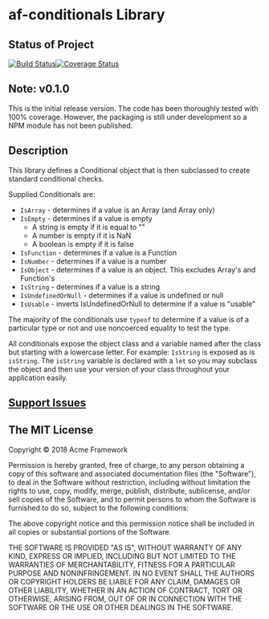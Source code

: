# af-conditionals Library

## Status of Project

[![Build Status](https://travis-ci.org/acmeframework/af-conditionals.svg?branch=master)](https://travis-ci.org/acmeframework/af-conditionals)[![Coverage Status](https://coveralls.io/repos/github/acmeframework/af-conditionals/badge.svg?branch=master)](https://coveralls.io/github/acmeframework/af-conditionals?branch=master)

## Note: v0.1.0

This is the initial release version. The code has been thoroughly tested with 100% coverage. However, the packaging is still under development so a NPM module has not been published.

## Description

This library defines a Conditional object that is then subclassed to create standard conditional checks.

Supplied Conditionals are:

- `IsArray` - determines if a value is an Array (and Array only)
- `IsEmpty` - determines if a value is empty
  - A string is empty if it is equal to ""
  - A number is empty if it is NaN
  - A boolean is empty if it is false
- `IsFunction` - determines if a value is a Function
- `IsNumber` - determines if a value is a number
- `IsObject` - determines if a value is an object. This excludes Array's and Function's
- `IsString` - determines if a value is a string
- `IsUndefinedOrNull` - determines if a value is undefined or null
- `IsUsable` - inverts IsUndefinedOrNull to determine if a value is "usable"

The majority of the conditionals use `typeof` to determine if a value is of a particular type or not and use noncoerced equality to test the type.

All conditionals expose the object class and a variable named after the class but starting with a lowercase letter. For example: `IsString` is exposed as is `isString`. The `isString` variable is declared with a `let` so you may subclass the object and then use your version of your class throughout your application easily.

## [Support Issues](https://github.com/acmeframework/af-conditionals/issues)

## The MIT License

Copyright &copy; 2018 Acme Framework

Permission is hereby granted, free of charge, to any person obtaining a copy of this software and associated documentation files (the "Software"), to deal in the Software without restriction, including without limitation the rights to use, copy, modify, merge, publish, distribute, sublicense, and/or sell copies of the Software, and to permit persons to whom the Software is furnished to do so, subject to the following conditions:

The above copyright notice and this permission notice shall be included in all copies or substantial portions of the Software.

THE SOFTWARE IS PROVIDED "AS IS", WITHOUT WARRANTY OF ANY KIND, EXPRESS OR IMPLIED, INCLUDING BUT NOT LIMITED TO THE WARRANTIES OF MERCHANTABILITY, FITNESS FOR A PARTICULAR PURPOSE AND NONINFRINGEMENT. IN NO EVENT SHALL THE AUTHORS OR COPYRIGHT HOLDERS BE LIABLE FOR ANY CLAIM, DAMAGES OR OTHER LIABILITY, WHETHER IN AN ACTION OF CONTRACT, TORT OR OTHERWISE, ARISING FROM, OUT OF OR IN CONNECTION WITH THE SOFTWARE OR THE USE OR OTHER DEALINGS IN THE SOFTWARE.
